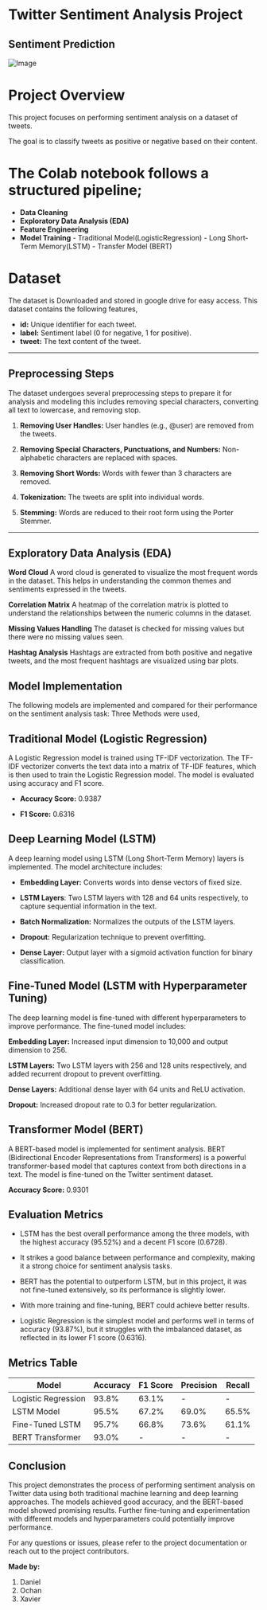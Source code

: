 # Twitter Sentiment Analysis Project

  ## **Sentiment Prediction**
![Image](https://github.com/user-attachments/assets/dfb1cf50-b589-40ea-b8cc-890488998586)


# Project Overview
This project focuses on performing sentiment analysis on a dataset of tweets. 

The goal is to classify tweets as positive or negative based on their content. 

# The Colab notebook follows a structured pipeline;
  - **Data Cleaning**
  - **Exploratory Data Analysis (EDA)**
  - **Feature Engineering**
  - **Model Training**
        - Traditional Model(LogisticRegression)
        - Long Short-Term Memory(LSTM)
        - Transfer Model (BERT)


# Dataset
The dataset is Downloaded and stored in google drive for easy access.
This dataset contains the following features,
  - **id:** Unique identifier for each tweet.
  - **label:** Sentiment label (0 for negative, 1 for positive).
  - **tweet:** The text content of the tweet.

---
## Preprocessing Steps
The dataset undergoes several preprocessing steps to prepare it for analysis and modeling this includes removing special characters, converting all text to lowercase, and removing stop.

1. **Removing User Handles:** User handles (e.g., @user) are removed from the tweets.

2. **Removing Special Characters, Punctuations, and Numbers:** Non-alphabetic characters are replaced with spaces.

3. **Removing Short Words:** Words with fewer than 3 characters are removed.

4. **Tokenization:** The tweets are split into individual words.

5. **Stemming:** Words are reduced to their root form using the Porter Stemmer.


----

## Exploratory Data Analysis (EDA)

**Word Cloud**
A word cloud is generated to visualize the most frequent words in the dataset. This helps in understanding the common themes and sentiments expressed in the tweets.

**Correlation Matrix**
A heatmap of the correlation matrix is plotted to understand the relationships between the numeric columns in the dataset.

**Missing Values Handling**
The dataset is checked for missing values but there were no missing values seen.

**Hashtag Analysis**
Hashtags are extracted from both positive and negative tweets, and the most frequent hashtags are visualized using bar plots.


## Model Implementation
The following models are implemented and compared for their performance on the sentiment analysis task:
Three Methods were used,

## Traditional Model (Logistic Regression)
A Logistic Regression model is trained using TF-IDF vectorization.
The TF-IDF vectorizer converts the text data into a matrix of TF-IDF features, which is then used to train the Logistic Regression model.
The model is evaluated using accuracy and F1 score.

  - **Accuracy Score:** 0.9387

  - **F1 Score:** 0.6316

## Deep Learning Model (LSTM)
A deep learning model using LSTM (Long Short-Term Memory) layers is implemented. 
The model architecture includes:

- **Embedding Layer:** Converts words into dense vectors of fixed size.

- **LSTM Layers**: Two LSTM layers with 128 and 64 units respectively, to capture sequential information in the text.

- **Batch Normalization:** Normalizes the outputs of the LSTM layers.

- **Dropout:** Regularization technique to prevent overfitting.

- **Dense Layer:** Output layer with a sigmoid activation function for binary classification.


## Fine-Tuned Model (LSTM with Hyperparameter Tuning)
The deep learning model is fine-tuned with different hyperparameters to improve performance. 
The fine-tuned model includes:

**Embedding Layer:** Increased input dimension to 10,000 and output dimension to 256.

**LSTM Layers:** Two LSTM layers with 256 and 128 units respectively, and added recurrent dropout to prevent overfitting.

**Dense Layers:** Additional dense layer with 64 units and ReLU activation.

**Dropout:** Increased dropout rate to 0.3 for better regularization.


## Transformer Model (BERT)
A BERT-based model is implemented for sentiment analysis.
BERT (Bidirectional Encoder Representations from Transformers) is a powerful transformer-based model that captures context from both directions in a text. The model is fine-tuned on the Twitter sentiment dataset.

**Accuracy Score:** 0.9301

## Evaluation Metrics

- LSTM has the best overall performance among the three models, with the highest accuracy (95.52%) and a decent F1 score (0.6728).
- It strikes a good balance between performance and complexity, making it a strong choice for sentiment analysis tasks.

- BERT has the potential to outperform LSTM, but in this project, it was not fine-tuned extensively, so its performance is slightly lower. 
- With more training and fine-tuning, BERT could achieve better results.

- Logistic Regression is the simplest model and performs well in terms of accuracy (93.87%), but it struggles with the imbalanced dataset, as reflected in its lower F1 score (0.6316).

 ## Metrics Table
| Model                 | Accuracy | F1 Score | Precision | Recall |
|-----------------------|----------|----------|------------|--------|
| Logistic Regression  | 93.8%    | 63.1%    | -          | -      |
| LSTM Model           | 95.5%    | 67.2%    | 69.0%      | 65.5%  |
| Fine-Tuned LSTM      | 95.7%    | 66.8%    | 73.6%      | 61.1%  |
| BERT Transformer     | 93.0%    | -        | -          | -      |


## Conclusion
This project demonstrates the process of performing sentiment analysis on Twitter data using both traditional machine learning and deep learning approaches. The models achieved good accuracy, and the BERT-based model showed promising results. Further fine-tuning and experimentation with different models and hyperparameters could potentially improve performance.

For any questions or issues, please refer to the project documentation or reach out to the project contributors.

**Made by:**
 1. Daniel
 2. Ochan
 3. Xavier


